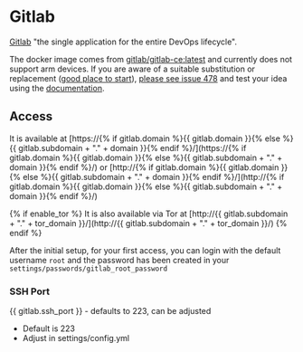 # Gitlab

[Gitlab](https://docs.gitlab.com/) "the single application for the entire DevOps lifecycle".

The docker image comes from [gitlab/gitlab-ce:latest](https://hub.docker.com/r/gitlab/gitlab-ce)
and currently does not support arm devices.
If you are aware of a suitable substitution or replacement ([good place to start](https://hub.docker.com/search?q=%20gitlab&type=image&architecture=arm%2Carm64)),
 [please see issue 478](https://github.com/Vivumlab/VivumLab/-/issues/478)
and test your idea using the [documentation](https://vivumlab.com/development/adding_services/).

## Access

It is available at [https://{% if gitlab.domain %}{{ gitlab.domain }}{% else %}{{ gitlab.subdomain + "." + domain }}{% endif %}/](https://{% if gitlab.domain %}{{ gitlab.domain }}{% else %}{{ gitlab.subdomain + "." + domain }}{% endif %}/) or [http://{% if gitlab.domain %}{{ gitlab.domain }}{% else %}{{ gitlab.subdomain + "." + domain }}{% endif %}/](http://{% if gitlab.domain %}{{ gitlab.domain }}{% else %}{{ gitlab.subdomain + "." + domain }}{% endif %}/)

{% if enable_tor %}
It is also available via Tor at [http://{{ gitlab.subdomain + "." + tor_domain }}/](http://{{ gitlab.subdomain + "." + tor_domain }}/)
{% endif %}

After the initial setup, for your first access, you can login with the default username `root` and the password has been created in your `settings/passwords/gitlab_root_password`

### SSH Port
{{ gitlab.ssh_port }} - defaults to 223, can be adjusted
- Default is 223
- Adjust in settings/config.yml
